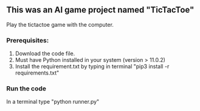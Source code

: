 ## This was an AI game project named "TicTacToe"
  Play the tictactoe game with the computer.

### Prerequisites:
  1. Download the code file.
  2. Must have Python installed in your system (version > 11.0.2)
  3. Install the requirement.txt by typing in terminal "pip3 install -r requirements.txt"

### Run the code 
  In a terminal type "python runner.py"
